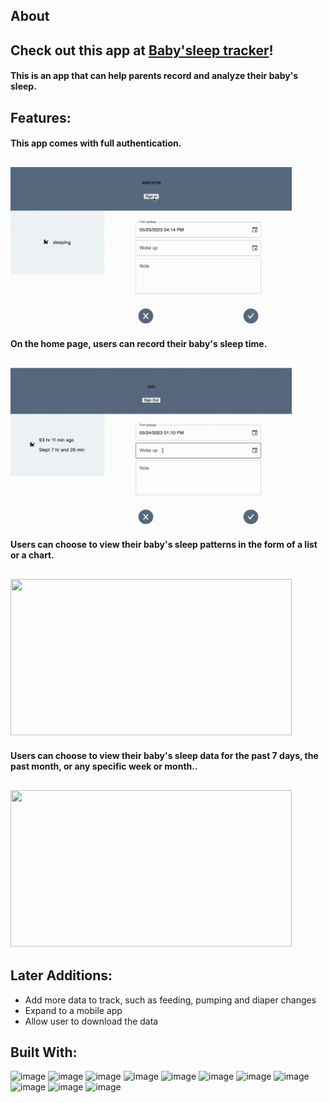 <!-- ![Alt text](/images/logo.png) -->
<!-- <img src='images/logo.png' width='115' height='50'> -->

## About

## Check out this app at [Baby'sleep tracker](https://babysleep.vercel.app/)!

#### This is an app that can help parents record and analyze their baby's sleep.

## Features:

#### This app comes with full authentication.

## <img src='images/authentication.gif' width='450' height='250'>

#### On the home page, users can record their baby's sleep time.

## <img src='images/record.gif' width='450' height='250'>

#### Users can choose to view their baby's sleep patterns in the form of a list or a chart.

## <img src='images/list_chart.gif' width='450' height='250'>

#### Users can choose to view their baby's sleep data for the past 7 days, the past month, or any specific week or month..

## <img src='images/charts.gif' width='450' height='250'>

## Later Additions:

- Add more data to track, such as feeding, pumping and diaper changes
- Expand to a mobile app
- Allow user to download the data

## Built With:

![image](https://img.shields.io/badge/HTML5-E34F26?style=for-the-badge&logo=html5&logoColor=white)
![image](https://img.shields.io/badge/CSS3-1572B6?style=for-the-badge&logo=css3&logoColor=white)
![image](https://img.shields.io/badge/JavaScript-323330?style=for-the-badge&logo=javascript&logoColor=F7DF1E)
![image](https://img.shields.io/badge/next.js-000000?style=for-the-badge&logo=nextdotjs&logoColor=white)
![image](https://img.shields.io/badge/MongoDB-4EA94B?style=for-the-badge&logo=mongodb&logoColor=white)
![image](https://img.shields.io/badge/Prisma-3982CE?style=for-the-badge&logo=Prisma&logoColor=white)
![image](https://img.shields.io/badge/Tailwind_CSS-38B2AC?style=for-the-badge&logo=tailwind-css&logoColor=white)
![image](https://img.shields.io/badge/Material%20UI-007FFF?style=for-the-badge&logo=mui&logoColor=white)
![image](https://img.shields.io/badge/Vercel-000000?style=for-the-badge&logo=vercel&logoColor=white)
![image](https://img.shields.io/badge/Chart.js-FF6384?style=for-the-badge&logo=chartdotjs&logoColor=white)
![image](https://img.shields.io/badge/npm-CB3837?style=for-the-badge&logo=npm&logoColor=white)
